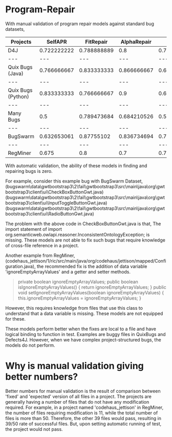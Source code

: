 # Program-Repair

With manual validation of program repair models against standard bug datasets,

Projects | SelfAPR	   | FitRepair	    |AlphaRepair	|  ITER	 |       MUFIN
---|---|---|---|---|---
D4J | 0.722222222|	0.788888889	|  0.8	     |     0.766666667	|  0.8
---|---|---|---|---|---
Quix Bugs (Java)	|  0.766666667|	0.833333333	|  0.866666667	 | 0.683333333	|  0.85
---|---|---|---|---|---
Quix Bugs (Python)|	0.833333333|	0.766666667	 | 0.9	    |      0.65	   |     0.866666667
---|---|---|---|---|---
Many Bugs	    |      0.5	   |     0.789473684|	  0.684210526	|  0.578947368	 | 0.631578947
---|---|---|---|---|---
BugSwarm	     |     0.632653061|	0.87755102	|  0.836734694	|  0.795918367	|  0.734693878
---|---|---|---|---|---
RegMiner	 |         0.675	  |    0.8	      |    0.7	      |    0.725	  |      0.775

With automatic validation, the ability of these models in finding and repairing bugs is zero. 

For example, consider this example bug with BugSwarm Dataset, 
(bugswarm\data\gwtbootstrap3\2\fail\gwtbootstrap3\src\main\java\org\gwtbootstrap3\client\ui\CheckBoxButtonGwt.java)
(bugswarm\data\gwtbootstrap3\2\fail\gwtbootstrap3\src\main\java\org\gwtbootstrap3\client\ui\InputToggleButtonGwt.java)
(bugswarm\data\gwtbootstrap3\2\fail\gwtbootstrap3\src\main\java\org\gwtbootstrap3\client\ui\RadioButtonGwt.java)

The problem with the above code in CheckBoxButtonGwt.java is that, 
The import statement of import org.semanticweb.owlapi.reasoner.InconsistentOntologyException; is missing. These models are not able to fix such bugs that require knowledge of cross-file reference in a project.

Another example from RegMiner, (codehaus_jettison/1/ric/src/main/java/org/codehaus/jettison/mapped/Configuration.java), the recommended fix is the addition of data variable 'ignoreEmptyArrayValues' and a getter and setter methods.

> private boolean ignoreEmptyArrayValues;
> public boolean isIgnoreEmptyArrayValues() {
>        return ignoreEmptyArrayValues;
> }
> public void setIgnoreEmptyArrayValues(boolean ignoreEmptyArrayValues) {
>        this.ignoreEmptyArrayValues = ignoreEmptyArrayValues;
> }

However, this requires knowledge from files that use this class to understand that a data variable is missing. These models are not equipped for these.

These models perform better when the fixes are local to a file and have logical binding to function in test. Examples are buggy files in QuixBugs and Defects4J. However, when we have complex project-structured bugs, the models do not perform. 

# Why is manual validation giving better numbers?

Better numbers for manual validation is the result of comparison between 'fixed' and 'expected' version of all files in a project. The projects are generally having a number of files that do not have any modification required. For example, in a project named 'codehaus_jettison' in RegMiner, the number of files requiring modification is 11, while the total number of files is more than 50. Therefore, the other 39 files would pass, resulting in 39/50 rate of successful files. But, upon setting automatic running of test, the project would not pass. 

